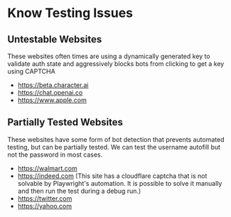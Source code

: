 # Know Testing Issues

## Untestable Websites

These websites often times are using a dynamically generated key to validate auth state and aggressively blocks bots from clicking to get a key using CAPTCHA

-   https://beta.character.ai
-   https://chat.openai.co
-   https://www.apple.com

## Partially Tested Websites

These websites have some form of bot detection that prevents automated testing, but can be partially tested. We can test the username autofill but not the password in most cases.

-   https://walmart.com
-   https://indeed.com (This site has a cloudflare captcha that is not solvable by Playwright's automation. It is possible to solve it manually and then run the test during a debug run.)
-   https://twitter.com
-   https://yahoo.com
